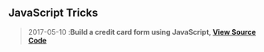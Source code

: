 ## JavaScript Tricks

> 2017-05-10 :**Build a credit card form using JavaScript, [View Source Code](https://github.com/zhangping168/jstricks/tree/master/creditcardform)**


